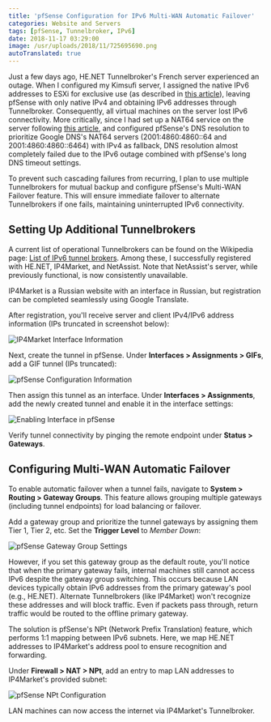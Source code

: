 ```yaml
---
title: 'pfSense Configuration for IPv6 Multi-WAN Automatic Failover'
categories: Website and Servers
tags: [pfSense, Tunnelbroker, IPv6]
date: 2018-11-17 03:29:00
image: /usr/uploads/2018/11/725695690.png
autoTranslated: true
---
```



Just a few days ago, HE.NET Tunnelbroker's French server experienced an outage. When I configured my Kimsufi server, I assigned the native IPv6 addresses to ESXi for exclusive use (as described in [this article][1]), leaving pfSense with only native IPv4 and obtaining IPv6 addresses through Tunnelbroker. Consequently, all virtual machines on the server lost IPv6 connectivity. More critically, since I had set up a NAT64 service on the server following [this article][2], and configured pfSense's DNS resolution to prioritize Google DNS's NAT64 servers (2001:4860:4860::64 and 2001:4860:4860::6464) with IPv4 as fallback, DNS resolution almost completely failed due to the IPv6 outage combined with pfSense's long DNS timeout settings.

To prevent such cascading failures from recurring, I plan to use multiple Tunnelbrokers for mutual backup and configure pfSense's Multi-WAN Failover feature. This will ensure immediate failover to alternate Tunnelbrokers if one fails, maintaining uninterrupted IPv6 connectivity.

## Setting Up Additional Tunnelbrokers

A current list of operational Tunnelbrokers can be found on the Wikipedia page: [List of IPv6 tunnel brokers][3]. Among these, I successfully registered with HE.NET, IP4Market, and NetAssist. Note that NetAssist's server, while previously functional, is now consistently unavailable.

IP4Market is a Russian website with an interface in Russian, but registration can be completed seamlessly using Google Translate.

After registration, you'll receive server and client IPv4/IPv6 address information (IPs truncated in screenshot below):

![IP4Market Interface Information][4]

Next, create the tunnel in pfSense. Under **Interfaces > Assignments > GIFs**, add a GIF tunnel (IPs truncated):

![pfSense Configuration Information][5]

Then assign this tunnel as an interface. Under **Interfaces > Assignments**, add the newly created tunnel and enable it in the interface settings:

![Enabling Interface in pfSense][6]

Verify tunnel connectivity by pinging the remote endpoint under **Status > Gateways**.

## Configuring Multi-WAN Automatic Failover

To enable automatic failover when a tunnel fails, navigate to **System > Routing > Gateway Groups**. This feature allows grouping multiple gateways (including tunnel endpoints) for load balancing or failover.

Add a gateway group and prioritize the tunnel gateways by assigning them Tier 1, Tier 2, etc. Set the **Trigger Level** to *Member Down*:

![pfSense Gateway Group Settings][7]

However, if you set this gateway group as the default route, you'll notice that when the primary gateway fails, internal machines still cannot access IPv6 despite the gateway group switching. This occurs because LAN devices typically obtain IPv6 addresses from the primary gateway's pool (e.g., HE.NET). Alternate Tunnelbrokers (like IP4Market) won't recognize these addresses and will block traffic. Even if packets pass through, return traffic would be routed to the offline primary gateway.

The solution is pfSense's NPt (Network Prefix Translation) feature, which performs 1:1 mapping between IPv6 subnets. Here, we map HE.NET addresses to IP4Market's address pool to ensure recognition and forwarding.

Under **Firewall > NAT > NPt**, add an entry to map LAN addresses to IP4Market's provided subnet:

![pfSense NPt Configuration][8]

LAN machines can now access the internet via IP4Market's Tunnelbroker.

[1]: /en/article/modify-website/kimsufi-dedi-esxi-software-router.lantian
[2]: /en/article/modify-computer/nat64-server-build.lantian
[3]: https://en.wikipedia.org/wiki/List_of_IPv6_tunnel_brokers
[4]: /usr/uploads/2018/11/725695690.png
[5]: /usr/uploads/2018/11/2702646429.png
[6]: /usr/uploads/2018/11/2363686930.png
[7]: /usr/uploads/2018/11/4028108843.png
[8]: /usr/uploads/2018/11/2438253327.png
```
